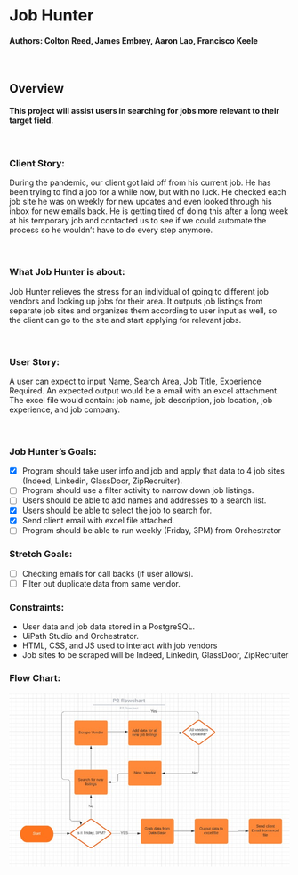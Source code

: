 # Job Hunter

<h4>Authors: Colton Reed, James Embrey, Aaron Lao, Francisco Keele</h4>
<br>

<h2>Overview</h2>
<h4>This project will assist users in searching for jobs more relevant to their target field.</h4>

<br>

### Client Story:
During the pandemic, our client got laid off from his current job. He has been trying to find a job for a while now, but with no luck. He checked each job site he was on weekly for new updates and even looked through his inbox for new emails back. He is getting tired of doing this after a long week at his temporary job and contacted us to see if we could automate the process so he wouldn’t have to do every step anymore.
<br>
<br>
<br>
### What Job Hunter is about:
Job Hunter relieves the stress for an individual of going to different job vendors and looking up jobs for their area. It outputs job listings from separate job sites and organizes them according to user input as well, so the client can go to the site and start applying for relevant jobs.
<br>
<br>
<br>
### User Story:
A user can expect to input Name, Search Area, Job Title, Experience Required. An expected output would be a email with an excel attachment. The excel file would contain: job name, job description, job location, job experience, and job company.
<br>
<br>
<br>


### Job Hunter’s Goals:
- [x] Program should take user info and job and apply that data to 4 job sites (Indeed, Linkedin, GlassDoor, ZipRecruiter).
- [ ] Program should use a filter activity to narrow down job listings.
- [ ] Users should be able to add names and addresses to a search list.
- [x] Users should be able to select the job to search for.
- [x] Send client email with excel file attached.
- [ ] Program should be able to run weekly (Friday, 3PM) from Orchestrator

### Stretch Goals:
- [ ] Checking emails for call backs (if user allows).
- [ ] Filter out duplicate data from same vendor.

### Constraints:
* User data and job data stored in a PostgreSQL.
* UiPath Studio and Orchestrator. 
* HTML, CSS, and JS used to interact with job vendors
* Job sites to be scraped will be Indeed, Linkedin, GlassDoor, ZipRecruiter

### Flow Chart:
![Picture2](https://github.com/210927-Reston-UiPath/Goldeneyez-P2/blob/f1356bcf5078cae63c1b8ab411db3c3ce0824065/images/Picture2.jpg)
